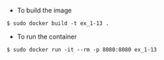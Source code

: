 - To build the image
```
$ sudo docker build -t ex_1-13 .
```

- To run the container
```
$ sudo docker run -it --rm -p 8080:8080 ex_1-13
```

